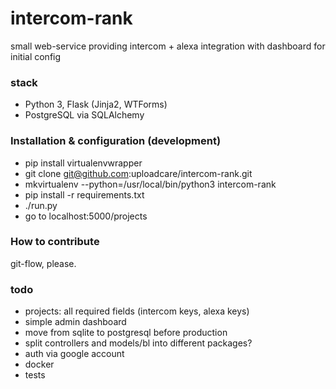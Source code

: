 # intercom-rank
small web-service providing intercom + alexa integration
with dashboard for initial config

### stack
- Python 3, Flask (Jinja2, WTForms)
- PostgreSQL via SQLAlchemy

### Installation & configuration (development)
- pip install virtualenvwrapper
- git clone git@github.com:uploadcare/intercom-rank.git
- mkvirtualenv --python=/usr/local/bin/python3 intercom-rank
- pip install -r requirements.txt
- ./run.py
- go to localhost:5000/projects

### How to contribute
git-flow, please.

### todo
- projects: all required fields (intercom keys, alexa keys)
- simple admin dashboard
- move from sqlite to postgresql before production
- split controllers and models/bl into different packages?
- auth via google account
- docker
- tests